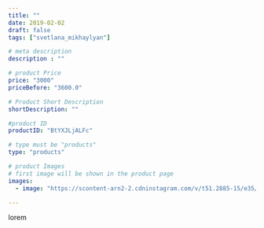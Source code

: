 ```yaml
---
title: ""
date: 2019-02-02
draft: false
tags: ["svetlana_mikhaylyan"]

# meta description
description : ""

# product Price
price: "3000"
priceBefore: "3600.0"

# Product Short Description
shortDescription: ""

#product ID
productID: "BtYXJLjALFc"

# type must be "products"
type: "products"

# product Images
# first image will be shown in the product page
images:
  - image: "https://scontent-arn2-2.cdninstagram.com/v/t51.2885-15/e35/50670647_362131017951456_6135792985331731718_n.jpg?se=7&tp=1&_nc_ht=scontent-arn2-2.cdninstagram.com&_nc_cat=100&_nc_ohc=ZY3cE8sS-WkAX8WxRde&ccb=7-4&oh=3e9d153f2a9727a0b6defd255cecd694&oe=60829D00&_nc_sid=86f79a&ig_cache_key=MTk3MDQyNjYyMjkxODA0NjA0NA%3D%3D.2-ccb7-4"

---
```

lorem
